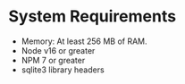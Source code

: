 # System Requirements

-   Memory: At least 256 MB of RAM.
-   Node v16 or greater
-   NPM 7 or greater
-   sqlite3 library headers
